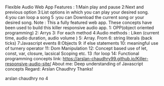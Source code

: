 Flexible Audio Web App
Features :
1:Main play and pause
2:Next and previous option
3:List options in which you can play your desired song.
4:you can loop a song
5 :you can Download the current song or your desired song.
Note : This a fully featured web app.
These concepts have been used to build this killer responsive audio app.
1: OPP(object oriented programming) 
2: Arrys
3: For each method
4:Audio methods :
Liken (current time, audio duration, audio volume )
5: Array. From
6: string literals (back ticks)
7:Javascript events
8:Objects
9: if else statements
10: meaningful use of turnery operator
11: Dom Manipulation 
12: Concept based use of let, const, var, closure, lacsical Scoping etc. 
13 :for loop 
14: Functional programming concepts 
link: https://arslan-chaudhry99.github.io/Killer-responsive-audio-site/
About me:
Deep understanding of Javascript concepts
Regard: Arslan Chaudhry
Thanks!

arslan chaudhry no 4


